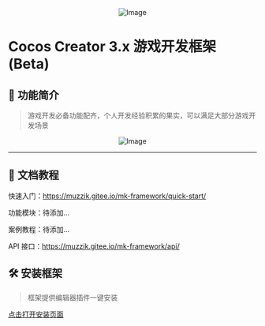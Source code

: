<div style="text-align:center">
    <img src="https://gitee.com/muzzik/MKFramework/raw/main/home/logo.png" alt="Image" />
</div>

# Cocos Creator 3.x 游戏开发框架 (Beta)

## 📣 功能简介

> 游戏开发必备功能配齐，个人开发经验积累的果实，可以满足大部分游戏开发场景

<div style="text-align:center">
    <img src="https://gitee.com/muzzik/MKFramework/raw/main/home/功能简介.png" alt="Image" />
</div>

---

## 📗 文档教程

快速入门：https://muzzik.gitee.io/mk-framework/quick-start/

功能模块：待添加...

案例教程：待添加...

API 接口：https://muzzik.gitee.io/mk-framework/api/

## 🛠️ 安装框架

> 框架提供编辑器插件一键安装

<a href="https://github.com/1226085293/MKFramework/wiki/%E5%AE%89%E8%A3%85%E7%A8%8B%E5%BA%8F" target="_blank">点击打开安装页面</a>
